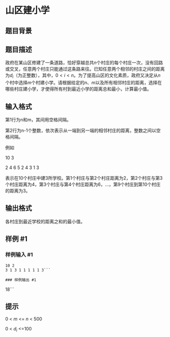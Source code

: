 # 山区建小学

## 题目背景



## 题目描述

政府在某山区修建了一条道路，恰好穿越总共$n$个村庄的每个村庄一次，没有回路或交叉，任意两个村庄只能通过这条路来往。已知任意两个相邻的村庄之间的距离为$d_i$（为正整数），其中，$0<i<n$。为了提高山区的文化素质，政府又决定从$n$个村中选择$m$个村建小学。请根据给定的$n$、$m$以及所有相邻村庄的距离，选择在哪些村庄建小学，才使得所有村到最近小学的距离总和最小，计算最小值。

## 输入格式

第1行为n和m，其间用空格间隔。

第2行为n-1个整数，依次表示从一端到另一端的相邻村庄的距离，整数之间以空格间隔。

例如

10 3

2 4 6 5 2 4 3 1 3

表示在10个村庄中建3所学校。第1个村庄与第2个村庄距离为2，第2个村庄与第3个村庄距离为4，第3个村庄与第4个村庄距离为6，...，第9个村庄到第10个村庄的距离为3。

## 输出格式

各村庄到最近学校的距离之和的最小值。

## 样例 #1

### 样例输入 #1
```
10 2
3 1 3 1 1 1 1 1 3```

### 样例输出 #1

```
18```

## 提示

0 < $m$ <= $n$ < 500

0 < $d_i$ <=100
